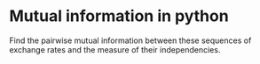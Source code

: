 # Mutual information in python
 Find the pairwise mutual information between these sequences of exchange rates and the measure of their independencies.
